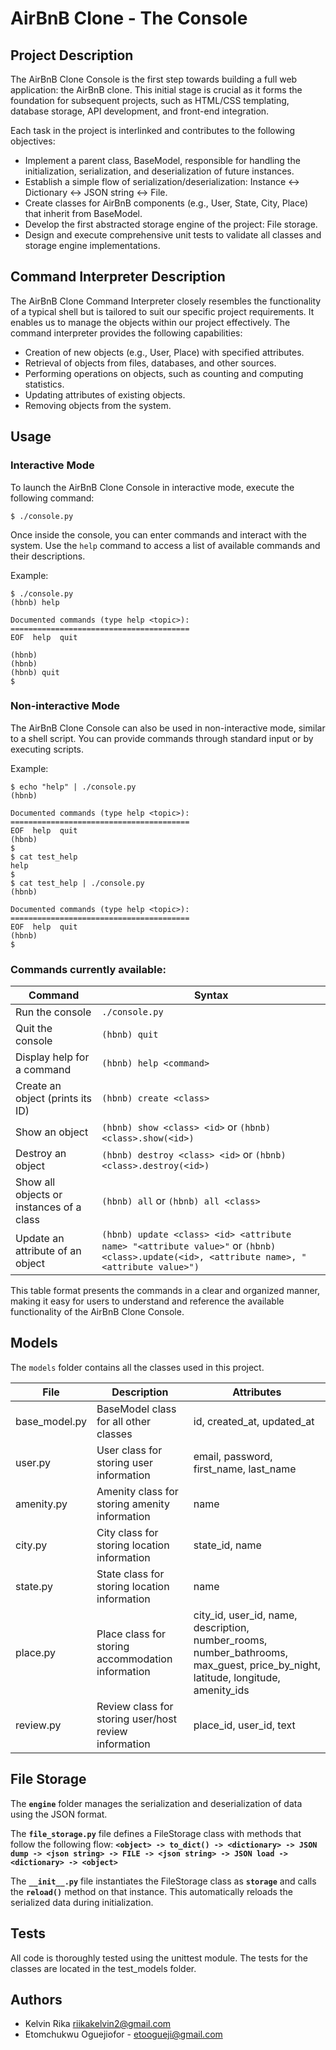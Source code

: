 # AirBnB Clone - The Console

## Project Description

The AirBnB Clone Console is the first step towards building a full web application: the AirBnB clone. This initial stage is crucial as it forms the foundation for subsequent projects, such as HTML/CSS templating, database storage, API development, and front-end integration.

Each task in the project is interlinked and contributes to the following objectives:

* Implement a parent class, BaseModel, responsible for handling the initialization, serialization, and deserialization of future instances.
* Establish a simple flow of serialization/deserialization: Instance <-> Dictionary <-> JSON string <-> File.
* Create classes for AirBnB components (e.g., User, State, City, Place) that inherit from BaseModel.
* Develop the first abstracted storage engine of the project: File storage.
* Design and execute comprehensive unit tests to validate all classes and storage engine implementations.


## Command Interpreter Description
The AirBnB Clone Command Interpreter closely resembles the functionality of a typical shell but is tailored to suit our specific project requirements. It enables us to manage the objects within our project effectively. The command interpreter provides the following capabilities:

* Creation of new objects (e.g., User, Place) with specified attributes.
* Retrieval of objects from files, databases, and other sources.
* Performing operations on objects, such as counting and computing statistics.
* Updating attributes of existing objects.
* Removing objects from the system.

## Usage

### Interactive Mode

To launch the AirBnB Clone Console in interactive mode, execute the following command:

```
$ ./console.py
```

Once inside the console, you can enter commands and interact with the system. Use the `help` command to access a list of available commands and their descriptions.

Example:

```
$ ./console.py
(hbnb) help

Documented commands (type help <topic>):
========================================
EOF  help  quit

(hbnb)
(hbnb)
(hbnb) quit
$
```

### Non-interactive Mode

The AirBnB Clone Console can also be used in non-interactive mode, similar to a shell script. You can provide commands through standard input or by executing scripts.

Example:

```
$ echo "help" | ./console.py
(hbnb)

Documented commands (type help <topic>):
========================================
EOF  help  quit
(hbnb)
$
$ cat test_help
help
$
$ cat test_help | ./console.py
(hbnb)

Documented commands (type help <topic>):
========================================
EOF  help  quit
(hbnb)
$
```

### Commands currently available:

| Command | Syntax |
| ------- | ------- |
| Run the console | `./console.py` |
| Quit the console | `(hbnb) quit` |
| Display help for a command | `(hbnb) help <command>` |
| Create an object (prints its ID) | `(hbnb) create <class>` |
| Show an object | `(hbnb) show <class> <id>` or `(hbnb) <class>.show(<id>)` |
| Destroy an object | `(hbnb) destroy <class> <id>` or `(hbnb) <class>.destroy(<id>)` |
| Show all objects or instances of a class | `(hbnb) all` or `(hbnb) all <class>` |
| Update an attribute of an object | `(hbnb) update <class> <id> <attribute name> "<attribute value>"` or `(hbnb) <class>.update(<id>, <attribute name>, "<attribute value>")` |

This table format presents the commands in a clear and organized manner, making it easy for users to understand and reference the available functionality of the AirBnB Clone Console.


## Models

The `models` folder contains all the classes used in this project.

| File         | Description                               | Attributes                                                                                             |
| ------------ | ----------------------------------------- | ------------------------------------------------------------------------------------------------------ |
| base_model.py | BaseModel class for all other classes     | id, created_at, updated_at                                                                             |
| user.py      | User class for storing user information    | email, password, first_name, last_name                                                                 |
| amenity.py   | Amenity class for storing amenity information | name                                                                                                   |
| city.py      | City class for storing location information | state_id, name                                                                                         |
| state.py     | State class for storing location information | name                                                                                                   |
| place.py     | Place class for storing accommodation information | city_id, user_id, name, description, number_rooms, number_bathrooms, max_guest, price_by_night, latitude, longitude, amenity_ids |
| review.py    | Review class for storing user/host review information | place_id, user_id, text                                                                           |

## File Storage
The **`engine`** folder manages the serialization and deserialization of data using the JSON format.

The **`file_storage.py`** file defines a FileStorage class with methods that follow the following flow: **`<object> -> to_dict() -> <dictionary> -> JSON dump -> <json string> -> FILE -> <json string> -> JSON load -> <dictionary> -> <object>`**

The **`__init__.py`** file instantiates the FileStorage class as **`storage`** and calls the **`reload()`** method on that instance. This automatically reloads the serialized data during initialization.

## Tests
All code is thoroughly tested using the unittest module. The tests for the classes are located in the test_models folder.

## Authors
* Kelvin Rika riikakelvin2@gmail.com
* Etomchukwu Oguejiofor - etoogueji@gmail.com
